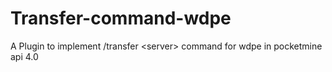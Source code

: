# Transfer-command-wdpe
A Plugin to implement /transfer &lt;server> command for wdpe in pocketmine api 4.0


